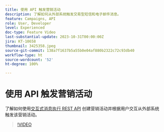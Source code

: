```yaml
---
title: 使用 API 触发营销活动
description: 了解如何从外部系统触发交易型短信和电子邮件消息。
feature: Campaigns, API
role: User, Developer
level: Experienced
doc-type: Feature Video
last-substantial-update: 2023-10-31T00:00:00Z
jira: KT-10658
thumbnail: 3425358.jpeg
source-git-commit: 138a7f1637b5a55b0e04af880b2322c72c93db40
workflow-type: ht
source-wordcount: '52'
ht-degree: 100%

---
```



# 使用 API 触发营销活动

了解如何使用[交互式消息执行 REST API](https://developer.adobe.com/journey-optimizer-apis/references/messaging/#tag/execution) 创建营销活动并根据用户交互从外部系统触发该营销活动。

>[!VIDEO](https://video.tv.adobe.com/v/3425358/?learn=on)
